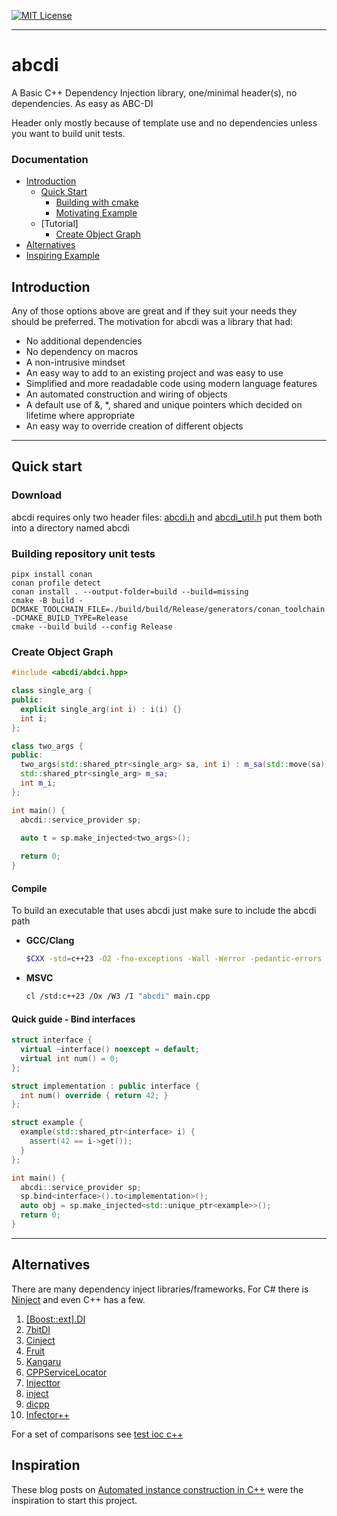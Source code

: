 <a href="https://mit-license.org/" target="_blank">![MIT License](https://img.shields.io/badge/license-mit-blue.svg)</a>

---------------------------------------

# abcdi

A Basic C++ Dependency Injection library, one/minimal header(s), no dependencies.  As easy as ABC-DI 

Header only mostly because of template use and no dependencies unless you want to build unit tests.

### Documentation
* [Introduction](#introduction)
  * [Quick Start](#quick-start)
    * [Building with cmake](docs/building_with_cmake.md)
    * [Motivating Example](docs/motivating_example.md)
  * [Tutorial]
    * [Create Object Graph](#create-object-graph)
* [Alternatives](#alternatives)
* [Inspiring Example](#inspiration)

## Introduction

Any of those options above are great and if they suit your needs they should be preferred.  The motivation for abcdi was
a library that had:

* No additional dependencies
* No dependency on macros
* A non-intrusive mindset
* An easy way to add to an existing project and was easy to use
* Simplified and more readadable code using modern language features
* An automated construction and wiring of objects
* A default use of &, *, shared and unique pointers which decided on lifetime where appropriate
* An easy way to override creation of different objects

---

## Quick start

### Download
abcdi requires only two header files: [abcdi.h](https://raw.githubusercontent.com/dwkimm01/abcdi/refs/heads/main/include/abcdi/abcdi.h)
and [abcdi_util.h](https://raw.githubusercontent.com/dwkimm01/abcdi/refs/heads/main/include/abcdi/abcdi_util.h)
put them both into a directory named abcdi

### Building repository unit tests
```shell
pipx install conan
conan profile detect
conan install . --output-folder=build --build=missing
cmake -B build -DCMAKE_TOOLCHAIN_FILE=./build/build/Release/generators/conan_toolchain.cmake -DCMAKE_BUILD_TYPE=Release
cmake --build build --config Release
```

### Create Object Graph

```cpp
#include <abcdi/abdci.hpp>

class single_arg {
public:
  explicit single_arg(int i) : i(i) {}
  int i;
};

class two_args {
public:
  two_args(std::shared_ptr<single_arg> sa, int i) : m_sa(std::move(sa)), m_i(i) {}
  std::shared_ptr<single_arg> m_sa;
  int m_i;
};

int main() {
  abcdi::service_provider sp;
  
  auto t = sp.make_injected<two_args>();

  return 0;
}
```

#### Compile
To build an executable that uses abcdi just make sure to include the abcdi path
* **GCC/Clang**
  ```sh
  $CXX -std=c++23 -O2 -fno-exceptions -Wall -Werror -pedantic-errors -Iabcdi main.cpp
  ```
* **MSVC**
  ```sh
  cl /std:c++23 /Ox /W3 /I "abcdi" main.cpp
  ```


#### Quick guide - Bind interfaces

```cpp
struct interface {
  virtual ~interface() noexcept = default;
  virtual int num() = 0;
};

struct implementation : public interface {
  int num() override { return 42; }
};

struct example {
  example(std::shared_ptr<interface> i) {
    assert(42 == i->get());
  }
};

int main() {
  abcdi::service_provider sp;
  sp.bind<interface>().to<implementation>();
  auto obj = sp.make_injected<std::unique_ptr<example>>();
  return 0;
}
```

---------------------------------------


## Alternatives

There are many dependency inject libraries/frameworks.  For C# there is [Ninject](https://github.com/ninject/Ninject)
and even C++ has a few.

1) [[Boost::ext].DI](https://github.com/boost-ext/di)
1) [7bitDI](https://github.com/7bitcoder/7bitDI)
1) [Cinject](https://github.com/mjirous/cinject)
1) [Fruit](https://github.com/google/fruit)
1) [Kangaru](https://github.com/gracicot/kangaru)
1) [CPPServiceLocator](https://github.com/stevef51/CPPServiceLocator)
1) [Injecttor](https://github.com/Fabrizio86/Injecttor)
1) [inject](https://github.com/z9u2k/inject)
1) [dicpp](https://bitbucket.org/cheez/dicpp/wiki/Home)
1) [Infector++](https://github.com/Darelbi/Infectorpp2)

For a set of comparisons see [test ioc c++](https://github.com/d-led/test-ioc-cpp)

## Inspiration
These blog posts on [Automated instance construction in C++](https://schneide.blog/2022/06/02/automated-instance-construction-in-c/)
were the inspiration to start this project.